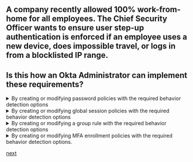 ## A company recently allowed 100% work-from-home for all employees. The Chief Security Officer wants to ensure user step-up authentication is enforced if an employee uses a new device, does impossible travel, or logs in from a blocklisted IP range.
## Is this how an Okta Administrator can implement these requirements?

<details>
  <summary>By creating or modifying password policies with the required behavior detection options</summary>
<p>
  No
</p>
</details>

<details>
  <summary>By creating or modifying global session policies with the required behavior detection options</summary>
<p>
  Yes
</p>
</details>

<details>
  <summary>By creating or modifying a group rule with the required behavior detection options</summary>
<p>
  No
</p>
</details>

<details>
  <summary>By creating or modifying MFA enrollment policies with the required behavior detection options.</summary>
<p>
  No
</p>
</details>



[next](33.md)
